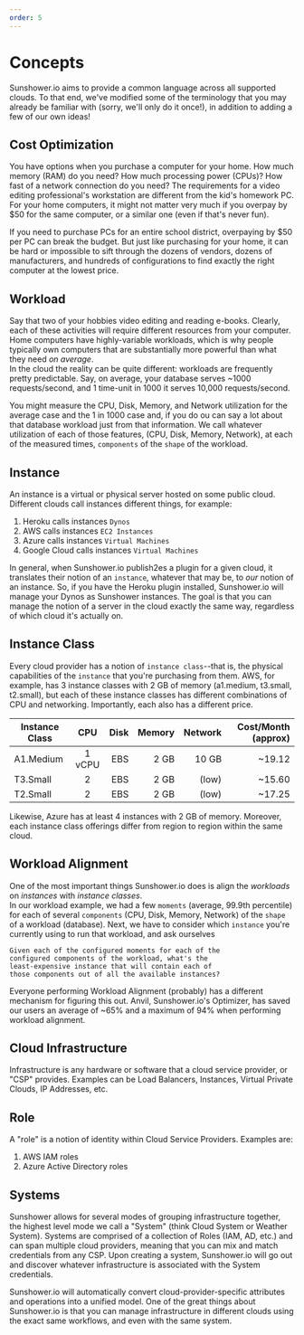 ```yaml
---
order: 5
---
```

# Concepts

Sunshower.io aims to provide a common language across all supported clouds.  To that end, we've modified some of the terminology
that you may already be familiar with (sorry, we'll only do it once!), in addition to adding a few of our own ideas!

## Cost Optimization

You have options when you purchase a computer for your home.  How much memory (RAM) do you need?  How much processing power (CPUs)?  How fast of a network connection do you need?
The requirements for a video editing professional's workstation are different from the kid's homework PC.  For your home computers, 
it might not matter very much if you overpay by $50 for the same computer, or a similar one (even if that's never fun).

If you need to purchase PCs for an entire school district, overpaying by $50 per PC can break the budget.  But just like purchasing
for your home, it can be hard or impossible to sift through the dozens of vendors, dozens of manufacturers, 
and hundreds of configurations to find exactly the right computer at the lowest price.




## Workload

Say that two of your hobbies video editing and reading e-books. Clearly, each of these activities will require different 
resources from your computer.  Home computers have highly-variable workloads, which is why 
people typically own computers that are substantially more powerful than what they need _on average_.  
In the cloud the reality can be quite different: workloads are frequently pretty predictable.  Say, on average, 
your database serves ~1000 requests/second, and 1 time-unit in 1000 it serves 10,000 requests/second.

You might measure the CPU, Disk, Memory, and Network utilization for the average case and the 1 in 1000 case and, 
if you do ou can say a lot about that database workload just from that information.  We call whatever utilization of
each of those features, (CPU, Disk, Memory, Network), at each of the measured times, `components` of the `shape` of the workload.



## Instance

An instance is a virtual or physical server hosted on some public cloud.  Different clouds call instances different things, for example:
1. Heroku calls instances `Dynos`
1. AWS calls instances `EC2 Instances`
1. Azure calls instances `Virtual Machines`
1. Google Cloud calls instances `Virtual Machines`


In general, when Sunshower.io publish2es a plugin for a given cloud, it translates their notion of an `instance`, whatever
that may be, to _our_ notion of an instance.  So, if you have the Heroku plugin installed, Sunshower.io will manage your Dynos 
as Sunshower instances.  The goal is that you can manage the notion of a server in the cloud exactly the same way, regardless of which
cloud it's actually on.




## Instance Class

Every cloud provider has a notion of `instance class`--that is, the physical capabilities of the `instance` that you're
purchasing from them.  AWS, for example, has 3 instance classes with 2 GB of memory (a1.medium, t3.small, t2.small), but each of these instance classes
has different combinations of CPU and networking.  Importantly, each also has a different price.

| Instance Class    | CPU           | Disk  | Memory | Network | Cost/Month (approx) |
| -------------     |:-------------:| -----:| ------:| -------:| -------------------:|
| A1.Medium         | 1 vCPU        | EBS   | 2 GB   | 10 GB   | ~19.12              |
| T3.Small          | 2             | EBS   | 2 GB   |  (low)  | ~15.60              |
| T2.Small          | 2             | EBS   | 2 GB   |  (low)  | ~17.25              |

Likewise, Azure has at least 4 instances with 2 GB of memory.  Moreover, each instance class offerings differ from region
to region within the same cloud.


## Workload Alignment 

One of the most important things Sunshower.io does is align the _workloads_ on _instances_ with _instance classes_.  
In our workload example, we had a few `moments` (average, 99.9th percentile) 
for each of several `components` (CPU, Disk, Memory, Network) of the `shape` of a workload (database). 
Next, we have to consider which `instance` you're currently using to run that workload, and ask ourselves 

    Given each of the configured moments for each of the 
    configured components of the workload, what's the
    least-expensive instance that will contain each of 
    those components out of all the available instances?
    
    
Everyone performing Workload Alignment (probably) has a different mechanism for figuring this out. 
Anvil, Sunshower.io's Optimizer, has saved our users an average of ~65% and a maximum of 94% when performing workload alignment.

## Cloud Infrastructure

Infrastructure is any hardware or software that a cloud service provider, or "CSP" provides.  Examples can be 
Load Balancers, Instances, Virtual Private Clouds, IP Addresses, etc.

## Role

A "role" is a notion of identity within Cloud Service Providers.  Examples are:

1. AWS IAM roles
1. Azure Active Directory roles


## Systems

Sunshower allows for several modes of grouping infrastructure together, the highest level mode we call a "System" 
(think Cloud System or Weather System). Systems are comprised of a collection of Roles (IAM, AD, etc.) and can span
multiple cloud providers, meaning that you can mix and match credentials from any CSP.  Upon creating a system, Sunshower.io
will go out and discover whatever infrastructure is associated with the System credentials.

Sunshower.io will automatically convert cloud-provider-specific attributes and operations into a unified model.  One of the
great things about Sunshower.io is that you can manage infrastructure in different clouds using the exact same workflows, and
even with the same system.


 




